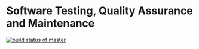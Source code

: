 # Software Testing, Quality Assurance and Maintenance 

[![build status of master](https://travis-ci.com/francescaseverino/SSW567.svg?branch=master)](https://travis-ci.com/francescaseverino/SSW567)
